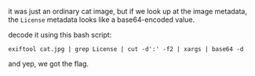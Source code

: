 it was just an ordinary cat image, but if we look up at the image metadata, the `License` metadata looks like a base64-encoded value.

decode it using this bash script:
```
exiftool cat.jpg | grep License | cut -d':' -f2 | xargs | base64 -d
```
and yep, we got the flag.